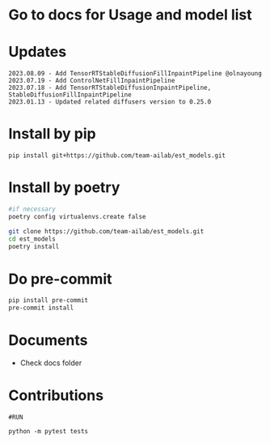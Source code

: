 # Go to docs for Usage and model list


# Updates
```
2023.08.09 - Add TensorRTStableDiffusionFillInpaintPipeline @olnayoung
2023.07.19 - Add ControlNetFillInpaintPipeline
2023.07.18 - Add TensorRTStableDiffusionInpaintPipeline, StableDiffusionFillInpaintPipeline
2023.01.13 - Updated related diffusers version to 0.25.0
```

# Install by pip
```
pip install git+https://github.com/team-ailab/est_models.git
```

# Install by poetry
```bash
#if necessary
poetry config virtualenvs.create false

git clone https://github.com/team-ailab/est_models.git
cd est_models
poetry install
```

# Do pre-commit
```bash
pip install pre-commit
pre-commit install
```

# Documents
- Check docs folder

# Contributions
```
#RUN

python -m pytest tests
```
